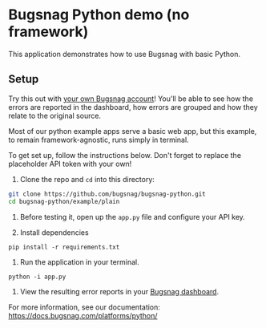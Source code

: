 # Bugsnag Python demo (no framework)

This application demonstrates how to use Bugsnag with basic Python.

## Setup

Try this out with [your own Bugsnag account](https://app.bugsnag.com/user/new)! You'll be able to see how the errors are reported in the dashboard, how errors are grouped and how they relate to the original source.

Most of our python example apps serve a basic web app, but this example, to remain framework-agnostic, runs simply in terminal.

To get set up, follow the instructions below. Don't forget to replace the placeholder API token with your own!

1. Clone the repo and `cd` into this directory:
  ```sh
  git clone https://github.com/bugsnag/bugsnag-python.git
  cd bugsnag-python/example/plain
  ```

1. Before testing it, open up the `app.py` file and configure your API key.

1. Install dependencies
  ```shell
  pip install -r requirements.txt
  ```

1. Run the application in your terminal.
  ```shell
  python -i app.py
  ```

1. View the resulting error reports in your [Bugsnag dashboard](https://app.bugsnag.com/).

For more information, see our documentation:
https://docs.bugsnag.com/platforms/python/
